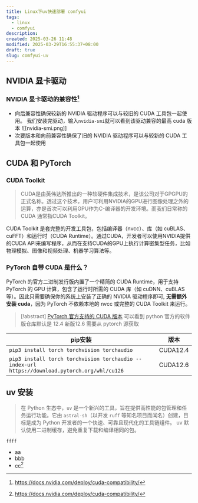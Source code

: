 ```yaml
---
title: Linux下uv快速部署 comfyui
tags:
  - linux
  - comfyui
description: 
created: 2025-03-26 11:48
modified: 2025-03-29T16:55:37+08:00
draft: true
slug: comfyui-uv
---
```


## NVIDIA 显卡驱动
### NVIDIA 显卡驱动的兼容性[^1]
 - 向后兼容性确保较新的 NVIDIA 驱动程序可以与较旧的 CUDA 工具包一起使用。
   我们安装完驱动，输入`nvidia-smi`就可以看到该驱动兼容的最高 cuda 版本
   ![[nvidia-smi.png]]
 - 次要版本和向前兼容性确保了旧的 NVIDIA 驱动程序可以与较新的 CUDA 工具包一起使用

## CUDA 和 PyTorch
### CUDA Toolkit
> CUDA是由英伟达所推出的一种软硬件集成技术，是该公司对于GPGPU的正式名称。透过这个技术，用户可利用NVIDIA的GPU进行图像处理之外的运算，亦是首次可以利用GPU作为C-编译器的开发环境。而我们日常称的 CUDA 通常指CUDA Toolkit。

CUDA Toolkit 是套完整的开发工具包，包括编译器（nvcc）、库（如 cuBLAS、cuFFT）和运行时（CUDA Runtime）。通过CUDA，开发者可以使用NVIDIA提供的CUDA API来编写程序，从而在支持CUDA的GPU上执行计算密集型任务，比如物理模拟、图像和视频处理、机器学习算法等。


### PyTorch 自带 CUDA 是什么？

PyTorch 的官方二进制发行版内置了一个精简的 CUDA Runtime，用于支持 PyTorch 的 GPU 计算，包含了运行时所需的 CUDA 库（如 cuDNN、cuBLAS 等）。因此只需要确保你的系统上安装了正确的 NVIDIA 驱动程序即可, **无需额外安装 cuda**，因为 PyTorch 不依赖本地的 nvcc 或完整的 CUDA Toolkit 来运行。

> [!abstract] [PyTorch 官方支持的 CUDA 版本](https://pytorch.org/get-started/locally/)
> 可以看到 python 官方的软件版仓库默认是 12.4
> 新版12.6 需要从 pytorch 源获取

|  pip安装   |   版本  |
| --- | --- |
|   `pip3 install torch torchvision torchaudio`   |  CUDA12.4   |
|   `pip3 install torch torchvision torchaudio --index-url https://download.pytorch.org/whl/cu126`   |  CUDA12.6   |


## uv 安装
> 在 Python 生态中，`uv` 是一个新兴的工具，旨在提供高性能的包管理和任务运行功能。它由 `astral-sh`（以开发 `ruff` 等知名项目而闻名）创建，目标是成为 Python 开发者的一个快速、可靠且现代化的工具链组件。
> uv 默认使用二进制缓存，避免重复下载和编译相同的包。
> 
```
ffff
```
- aa
- bbb
- cc[^1]

[^1]: https://docs.nvidia.com/deploy/cuda-compatibility/
